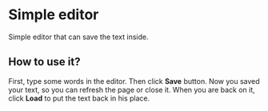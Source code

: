 # Simple editor

Simple editor that can save the text inside.

## How to use it?

First, type some words in the editor. Then click **Save** button.
Now you saved your text, so you can refresh the page or close it. When you are back on it, click **Load** to put the text back in his place.
